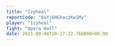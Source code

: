 ```yaml
---
title: "Izyheal"
reportCode: "8xYj6HGhaczKw1My"
player: "Izyheal"
fight: "Opera Hall"
date: 2021-09-08T20:17:22.766000+00:00
---
```

